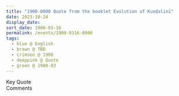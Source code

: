 ```yaml
---
title: "1900-0000 Quote from the booklet Evolution of Kuṇḍalinī"
date: 2023-10-24
display_date: 
sort_date: 1900-03-16
permalink: /events/1900-0316-0000
tags:
  - blue @ English
  - brown @ TBD
  - crimson @ 1900
  - deeppink @ Quote
  - green @ 1900-03
---
```


<wave-list>
  <list-title color="green" width="75">Key Quote</list-title>
  <list-item color="BlanchedAlmond"  width="200"></list-item>
  <list-item color="Lavender"></list-item>
  <list-item color="BlanchedAlmond"></list-item>
</wave-list>

<br>

<wave-list>
  <list-title color="green" width="75">Comments</list-title>
  <list-item color="BlanchedAlmond"  width="200"></list-item>
  <list-item color="Lavender"></list-item>
  <list-item color="BlanchedAlmond"></list-item>
</wave-list>